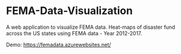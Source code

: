 # FEMA-Data-Visualization
A web application to visualize FEMA data.
Heat-maps of disaster fund across the US states using FEMA data - Year 2012-2017.

Demo: https://femadata.azurewebsites.net/
